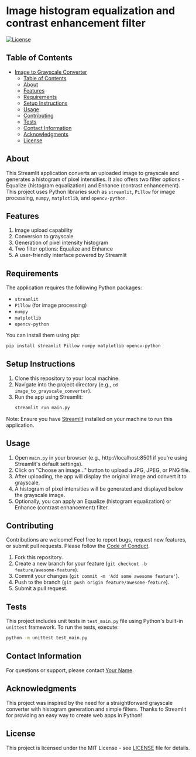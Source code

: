 # Image histogram equalization and contrast enhancement filter

[![License](https://img.shields.io/badge/License-MIT-blue.svg)](https://choosealicense.com/licenses/mit/)

## Table of Contents
- [Image to Grayscale Converter](#image-to-grayscale-converter)
  - [Table of Contents](#table-of-contents)
  - [About](#about)
  - [Features](#features)
  - [Requirements](#requirements)
  - [Setup Instructions](#setup-instructions)
  - [Usage](#usage)
  - [Contributing](#contributing)
  - [Tests](#tests)
  - [Contact Information](#contact-information)
  - [Acknowledgments](#acknowledgments)
  - [License](#license)

## About
This Streamlit application converts an uploaded image to grayscale and generates a histogram of pixel intensities. It also offers two filter options - Equalize (histogram equalization) and Enhance (contrast enhancement). This project uses Python libraries such as `streamlit`, `Pillow` for image processing, `numpy`, `matplotlib`, and `opencv-python`.

## Features
1. Image upload capability
2. Conversion to grayscale
3. Generation of pixel intensity histogram
4. Two filter options: Equalize and Enhance
5. A user-friendly interface powered by Streamlit

## Requirements
The application requires the following Python packages:
- `streamlit`
- `Pillow` (for image processing)
- `numpy`
- `matplotlib`
- `opencv-python`

You can install them using pip:
```bash
pip install streamlit Pillow numpy matplotlib opencv-python
```

## Setup Instructions
1. Clone this repository to your local machine.
2. Navigate into the project directory (e.g., `cd image_to_grayscale_converter`).
3. Run the app using Streamlit:
   ```bash
   streamlit run main.py
   ```
   
Note: Ensure you have [Streamlit](https://www.streamlit.io/install) installed on your machine to run this application.

## Usage
1. Open `main.py` in your browser (e.g., http://localhost:8501 if you're using Streamlit's default settings).
2. Click on "Choose an image..." button to upload a JPG, JPEG, or PNG file.
3. After uploading, the app will display the original image and convert it to grayscale.
4. A histogram of pixel intensities will be generated and displayed below the grayscale image.
5. Optionally, you can apply an Equalize (histogram equalization) or Enhance (contrast enhancement) filter.

## Contributing
Contributions are welcome! Feel free to report bugs, request new features, or submit pull requests. Please follow the [Code of Conduct](https://github.com/yourusername/image_to_grayscale_converter/blob/master/CODE_OF_CONDUCT.md).

1. Fork this repository.
2. Create a new branch for your feature (`git checkout -b feature/awesome-feature`).
3. Commit your changes (`git commit -m 'Add some awesome feature'`).
4. Push to the branch (`git push origin feature/awesome-feature`).
5. Submit a pull request.

## Tests
This project includes unit tests in `test_main.py` file using Python's built-in `unittest` framework. To run the tests, execute:
```bash
python -m unittest test_main.py
```

## Contact Information
For questions or support, please contact [Your Name](mailto:your.email@example.com).

## Acknowledgments
This project was inspired by the need for a straightforward grayscale converter with histogram generation and simple filters. Thanks to Streamlit for providing an easy way to create web apps in Python!

## License
This project is licensed under the MIT License - see [LICENSE](https://github.com/pabs-code/image-grayscale-histogram-generator/blob/main/LICENSE) file for details.
